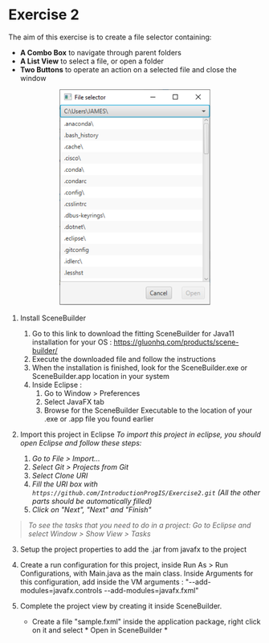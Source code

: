 # Exercise 2

The aim of this exercise is to create a file selector containing:

  - **A Combo Box** to navigate through parent folders
  - **A List View** to select a file, or open a folder
  - **Two Buttons** to operate an action on a selected file and close the window

<p align="center"><img src="/img/fileSelector.png" width="300"></p>

1. Install SceneBuilder
   1. Go to this link to download the fitting SceneBuilder for Java11 installation for your OS : https://gluonhq.com/products/scene-builder/
   2. Execute the downloaded file and follow the instructions
   3. When the installation is finished, look for the SceneBuilder.exe or SceneBuilder.app location in your system
   4. Inside Eclipse : 
      1. Go to Window \> Preferences
      2. Select JavaFX tab
      3. Browse for the SceneBuilder Executable to the location of your .exe or .app file you found earlier
	

2. Import this project in Eclipse *To import this project in eclipse, you should open Eclipse and follow these steps:*
   1. *Go to File \> Import...*
   2. *Select Git \> Projects from Git*
   3. *Select Clone URI*
   4. *Fill the URI box with `https://github.com/IntroductionProgIS/Exercise2.git` (All the other parts should be automatically filled)*
   5. *Click on "Next", "Next" and "Finish"*

> *To see the tasks that you need to do in a project: Go to Eclipse and select Window \> Show View \> Tasks*

3. Setup the project properties to add the .jar from javafx to the project

4. Create a run configuration for this project, inside Run As \> Run Configurations, with Main.java as the main class. Inside Arguments for this configuration, add inside the VM arguments : "--add-modules=javafx.controls --add-modules=javafx.fxml"

5. Complete the project view by creating it inside SceneBuilder.
   * Create a file "sample.fxml" inside the application package, right click on it and select * Open in SceneBuilder *


